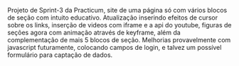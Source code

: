 Projeto de Sprint-3 da Practicum, site de uma página só com vários blocos de seção com intuito educativo. Atualização inserindo efeitos de cursor sobre os links, inserção de videos com iframe e a api do youtube, figuras de seções agora com animação através de keyframe, além da complementação de mais 5 blocos de seção. Melhorias provavelmente com javascript futuramente, colocando campos de login, e talvez um possível formulário para captação de dados.